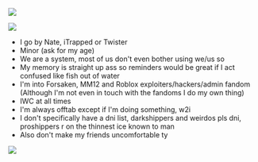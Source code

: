 ![](https://64.media.tumblr.com/10478b8430cb0f633eae761ddc14359e/19e38f937b4b44b4-3d/s2048x3072/d18c0a45e0498290810f818d6e4cfe3838c07b43.pnj)

![](https://64.media.tumblr.com/d0e6dd403067ac1b1e13ad71507087c5/6e9a71b5f3664bde-fd/s2048x3072/ea58769e8f895faf18f27569649415e1677216ad.pnj)

- I go by Nate, iTrapped or Twister
- Minor (ask for my age)
- We are a system, most of us don't even bother using we/us so
- My memory is straight up ass so reminders would be great if I act confused like fish out of water
- I'm into Forsaken, MM12 and Roblox exploiters/hackers/admin fandom (Although I'm not even in touch with the fandoms I do my own thing)
- IWC at all times
- I'm always offtab except if I'm doing something, w2i
- I don't specifically have a dni list, darkshippers and weirdos pls dni, proshippers r on the thinnest ice known to man
- Also don't make my friends uncomfortable ty

![](https://64.media.tumblr.com/e02ce795cfb44ef8f2463670c95b8a6f/3222d411b29639fe-8b/s400x600/4dc96882ebc0389a9414fc7b6ebb244fdddf4565.pnj)
